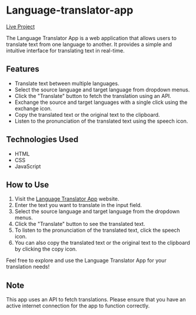 ﻿# Language-translator-app
[Live Project](https://razelraz.github.io/Language-translator-app/)

The Language Translator App is a web application that allows users to translate text from one language to another. It provides a simple and intuitive interface for translating text in real-time.

## Features

- Translate text between multiple languages.
- Select the source language and target language from dropdown menus.
- Click the "Translate" button to fetch the translation using an API.
- Exchange the source and target languages with a single click using the exchange icon.
- Copy the translated text or the original text to the clipboard.
- Listen to the pronunciation of the translated text using the speech icon.

## Technologies Used

- HTML
- CSS
- JavaScript

## How to Use

1. Visit the [Language Translator App](https://razelraz.github.io/Language-translator-app/) website.
2. Enter the text you want to translate in the input field.
3. Select the source language and target language from the dropdown menus.
4. Click the "Translate" button to see the translated text.
5. To listen to the pronunciation of the translated text, click the speech icon.
6. You can also copy the translated text or the original text to the clipboard by clicking the copy icon.


Feel free to explore and use the Language Translator App for your translation needs!


## Note

This app uses an API to fetch translations. Please ensure that you have an active internet connection for the app to function correctly.
